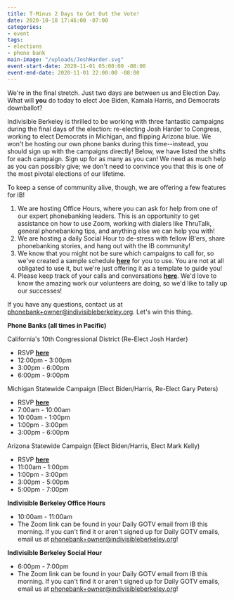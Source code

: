```yaml
---
title: T-Minus 2 Days to Get Out the Vote!
date: 2020-10-18 17:46:00 -07:00
categories:
- event
tags:
- elections
- phone bank
main-image: "/uploads/JoshHarder.svg"
event-start-date: 2020-11-01 05:00:00 -08:00
event-end-date: 2020-11-01 22:00:00 -08:00
---
```


We're in the final stretch. Just two days are between us and Election Day. What will **you** do today to elect Joe Biden, Kamala Harris, and Democrats downballot?

Indivisible Berkeley is thrilled to be working with three fantastic campaigns during the final days of the election: re-electing Josh Harder to Congress, working to elect Democrats in Michigan, and flipping Arizona blue. We won't be hosting our own phone banks during this time--instead, you should sign up with the campaigns directly! Below, we have listed the shifts for each campaign. Sign up for as many as you can! We need as much help as you can possibly give; we don't need to convince you that this is one of the most pivotal elections of our lifetime.

To keep a sense of community alive, though, we are offering a few features for IB!
1. We are hosting Office Hours, where you can ask for help from one of our expert phonebanking leaders. This is an opportunity to get assistance on how to use Zoom, working with dialers like ThruTalk, general phonebanking tips, and anything else we can help you with!
2. We are hosting a daily Social Hour to de-stress with fellow IB'ers, share phonebanking stories, and hang out with the IB community!
3. We know that you might not be sure which campaigns to call for, so we've created a sample schedule [**here**](https://docs.google.com/document/d/1wvNNIJYZ9EQVh3nw6ALxjls-0jvzGCmAb45IJqdi3tQ/edit?usp=sharing) for you to use. You are not at all obligated to use it, but we're just offering it as a template to guide you!
4. Please keep track of your calls and conversations [**here**](https://docs.google.com/forms/d/e/1FAIpQLSciXaJbyMpPyk1Vc50wSdJlR0YiCBxo8zmrSXgzPqPeI-DwoQ/viewform). We'd love to know the amazing work our volunteers are doing, so we'd like to tally up our successes!

If you have any questions, contact us at phonebank+owner@indivisibleberkeley.org. Let's win this thing.

**Phone Banks (all times in Pacific)**

California's 10th Congressional District (Re-Elect Josh Harder)
* RSVP [**here**](https://www.mobilize.us/harderforcongress/event/326786/)
* 12:00pm - 3:00pm
* 3:00pm - 6:00pm
* 6:00pm - 9:00pm

Michigan Statewide Campaign (Elect Biden/Harris, Re-Elect Gary Peters)
* RSVP [**here**](https://www.mobilize.us/onecampaignformichigan/event/331854/)
* 7:00am - 10:00am
* 10:00am - 1:00pm
* 1:00pm - 3:00pm
* 3:00pm - 6:00pm

Arizona Statewide Campaign (Elect Biden/Harris, Elect Mark Kelly)
* RSVP [**here**](https://www.mobilize.us/missionforaz/event/320964/)
* 11:00am - 1:00pm
* 1:00pm - 3:00pm
* 3:00pm - 5:00pm
* 5:00pm - 7:00pm

**Indivisible Berkeley Office Hours**
* 10:00am - 11:00am
* The Zoom link can be found in your Daily GOTV email from IB this morning. If you can't find it or aren't signed up for Daily GOTV emails, email us at phonebank+owner@indivisibleberkeley.org!

**Indivisible Berkeley Social Hour**
* 6:00pm - 7:00pm
* The Zoom link can be found in your Daily GOTV email from IB this morning. If you can't find it or aren't signed up for Daily GOTV emails, email us at phonebank+owner@indivisibleberkeley.org!